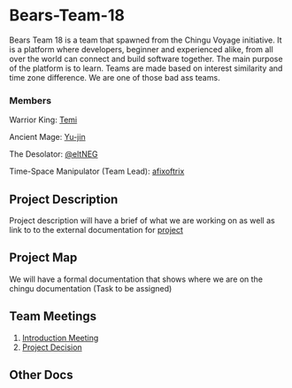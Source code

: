 # Bears-Team-18
Bears Team 18 is a team that spawned from the Chingu Voyage initiative. It is a platform where developers, beginner and experienced alike, from all over the world  can connect and build software together. The main purpose of the platform is to learn. Teams are made based on interest similarity and time zone difference. We are one of those bad ass teams.

### Members
Warrior King: [Temi](http://)

Ancient Mage: [Yu-jin](https://github.com/keyboardbreaker)

The Desolator: [@eltNEG](https://github.com/eltNEG)

Time-Space Manipulator (Team Lead): [afixoftrix](https://github.com/afixoftrix)

## Project Description
Project description will have a brief of what we are working on as well as link to to the external documentation for [project](https://docs.google.com/document/d/1MT8Fs8ivLr5WslsPJYVxvdTMRWg4lSmAtk74EXn046I/edit?usp=sharing)

## Project Map
We will have a formal documentation that shows where we are on the chingu documentation (Task to be assigned)


## Team Meetings
1. [Introduction Meeting](https://docs.google.com/document/d/1ypK5_s_3hHG1MsC7RdPTQj3VahVF_ZlBOxMIvst7Fn0/edit?usp=sharing)
2. [Project Decision]()


## Other Docs


